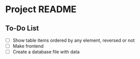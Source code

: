 # Project README

## To-Do List

- [ ] Show table items ordered by any element, reversed or not
- [ ] Make frontend
- [ ] Create a database file with data
